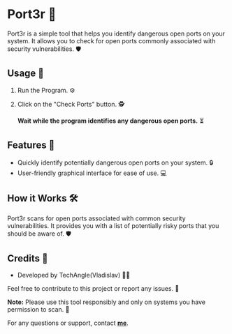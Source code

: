 # Port3r 🚀

Port3r is a simple tool that helps you identify dangerous open ports on your system. It allows you to check for open ports commonly associated with security vulnerabilities. 🛡️

## Usage 🧭

1. Run the Program. ⚙️
2. Click on the "Check Ports" button. 🕵️

   **Wait while the program identifies any dangerous open ports.** ⏳

## Features 🌟

- Quickly identify potentially dangerous open ports on your system. 🔒
- User-friendly graphical interface for ease of use. 💻

## How it Works 🛠️

Port3r scans for open ports associated with common security vulnerabilities. It provides you with a list of potentially risky ports that you should be aware of. 🛡️

## Credits 🙌

- Developed by TechAngle(Vladislav) 🧑‍💻

Feel free to contribute to this project or report any issues. 🤝

**Note:** Please use this tool responsibly and only on systems you have permission to scan. 🚫

For any questions or support, contact **[me](mailto:rect4ngle@programmer.net)**.